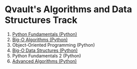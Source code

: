 # Qvault's Algorithms and Data Structures Track

1. [Python Fundamentals (Python)](https://qvault.io/learn-python-course/)
2. [Big-O Algorithms (Python)](https://qvault.io/big-o-algorithms-course/)
3. Object-Oriented Programming (Python)
4. [Big-O Data Structures (Python)](https://qvault.io/big-o-data-structures-course/)
5. Python Fundamentals 2 (Python)
6. [Advanced Algorithms (Python)](https://qvault.io/advanced-algorithms-course/)
